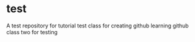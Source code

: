 # test
A test repository for tutorial 
test class for creating github
learning github
class two for testing
